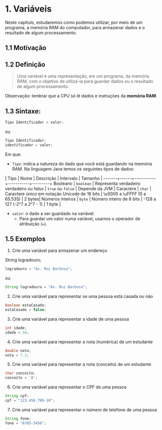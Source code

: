 # 1. Variáveis

Neste capítulo, estudaremos como podemos utilizar, por meio de um programa, a
memória RAM do computador, para armazenar dados e o resultado de algum
processamento.


## 1.1 Motivação

## 1.2 Definição

> Uma variável é uma representação, em um programa, da memória RAM, com o
objetivo de utilizá-la para guardar dados ou o resultado de algum processamento.

Observação: lembrar que a CPU só lê dados e instruções da **memória RAM**.


## 1.3 Sintaxe:

```java
Tipo Identificador = valor;
```
ou

```java
Tipo Identificador;
identificador = valor;
```

Em que:
* `Tipo`: indica a natureza do dado que você está guardando na memória RAM. Na
linguagem Java temos os seguintes tipos de dados:

| Tipo | Nome | Descrição | Intervalo | Tamanho |
-------+------+-----------+-----------+---------+
Booleano | `boolean` | Representa verdadeiro verdadeiro ou falso | `true` ou `false` | Depende da JVM |
Caractere | `char` | Caractere único em notação Unicode de 16 bits | \u0000 a \uFFFF (0 a 65.535) | 2 bytes|
Números inteiros | `byte` | Número inteiro de 8 bits | -128 a  127 (-2^7 a 2^7 - 1) | 1 byte |

* `valor`: o dado a ser guardado na variável.
  * Para guardar um valor numa variável, usamos o operador de atribuição (`=`).


## 1.5 Exemplos

1. Crie uma variável para armazenar um endereço

  String logradouro;
  ```java
  logradouro = "Av. Rui Barbosa";
  ```
  ou

  ```java
  String logradouro = "Av. Rui Barbosa";
  ```

2. Crie uma variável para representar se uma pessoa está casada ou não

  ```java
  boolean estaCasado;
  estaCasado = false;
  ```

3. Crie uma variável para representar a idade de uma pessoa

  ```java
  int idade;
  idade = 34;
  ```

4. Crie uma variável para representar a nota (numérica) de um estudante

  ```java
  double nota;
  nota = 7.2;
  ```

5. Crie uma variável para representar a nota (conceito) de um estudante

  ```java
  char conceito;
  conceito = 'A';
  ```

6. Crie uma variável para representar o CPF de uma pessoa

  ```java
  String cpf;
  cpf = "123.456.789-10";
  ```

7. Crie uma variável para representar o número de telefone de uma pessoa

  ```java
  String fone;
  fone = "6785-3456";
  ```
